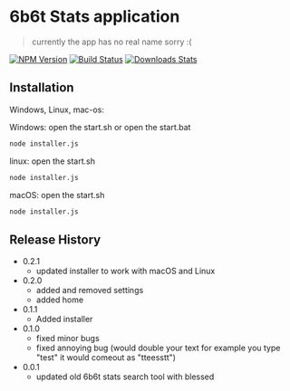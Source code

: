 # 6b6t Stats application
> currently the app has no real name sorry :(

[![NPM Version][npm-image]][npm-url]
[![Build Status][travis-image]][travis-url]
[![Downloads Stats][npm-downloads]][npm-url]

## Installation

Windows, Linux, mac-os:

Windows:
open the start.sh or open the start.bat

```sh
node installer.js
```

linux:
open the start.sh

```sh
node installer.js
```

macOS:
open the start.sh

```sh
node installer.js
```

## Release History

* 0.2.1
    * updated installer to work with macOS and Linux
* 0.2.0
    * added and removed settings
    * added home
* 0.1.1
    * Added installer
* 0.1.0
    * fixed minor bugs
    * fixed annoying bug (would double your text for example you type "test" it would comeout as "tteesstt")
* 0.0.1
    * updated old 6b6t stats search tool with blessed


<!-- Markdown link & img dfn's -->
[npm-image]: https://img.shields.io/npm/v/datadog-metrics.svg?style=flat-square
[npm-url]: https://npmjs.org/package/datadog-metrics
[npm-downloads]: https://img.shields.io/npm/dm/datadog-metrics.svg?style=flat-square
[travis-image]: https://img.shields.io/travis/dbader/node-datadog-metrics/master.svg?style=flat-square
[travis-url]: https://travis-ci.org/dbader/node-datadog-metrics
